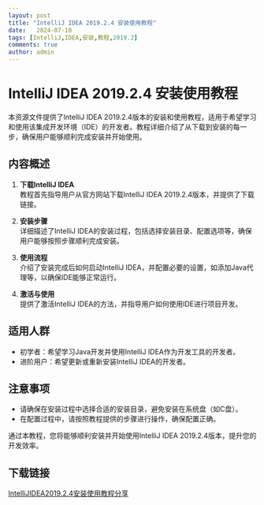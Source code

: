 ```yaml
---
layout: post
title: "IntelliJ IDEA 2019.2.4 安装使用教程"
date:   2024-07-10
tags: [IntelliJ,IDEA,安装,教程,2019.2]
comments: true
author: admin
---
```

# IntelliJ IDEA 2019.2.4 安装使用教程

本资源文件提供了IntelliJ IDEA 2019.2.4版本的安装和使用教程，适用于希望学习和使用该集成开发环境（IDE）的开发者。教程详细介绍了从下载到安装的每一步，确保用户能够顺利完成安装并开始使用。

## 内容概述

1. **下载IntelliJ IDEA**  
   教程首先指导用户从官方网站下载IntelliJ IDEA 2019.2.4版本，并提供了下载链接。

2. **安装步骤**  
   详细描述了IntelliJ IDEA的安装过程，包括选择安装目录、配置选项等，确保用户能够按照步骤顺利完成安装。

3. **使用流程**  
   介绍了安装完成后如何启动IntelliJ IDEA，并配置必要的设置，如添加Java代理等，以确保IDE能够正常运行。

4. **激活与使用**  
   提供了激活IntelliJ IDEA的方法，并指导用户如何使用IDE进行项目开发。

## 适用人群

- 初学者：希望学习Java开发并使用IntelliJ IDEA作为开发工具的开发者。
- 进阶用户：希望更新或重新安装IntelliJ IDEA的开发者。

## 注意事项

- 请确保在安装过程中选择合适的安装目录，避免安装在系统盘（如C盘）。
- 在配置过程中，请按照教程提供的步骤进行操作，确保配置正确。

通过本教程，您将能够顺利安装并开始使用IntelliJ IDEA 2019.2.4版本，提升您的开发效率。

## 下载链接

[IntelliJIDEA2019.2.4安装使用教程分享](https://pan.quark.cn/s/eac1cdc99682)